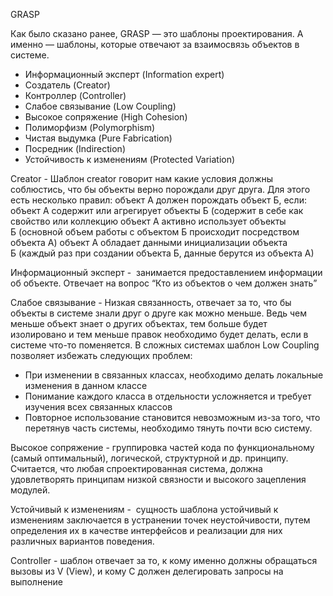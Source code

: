 GRASP

Как было сказано ранее, GRASP — это шаблоны проектирования. А именно — шаблоны, которые отвечают за взаимосвязь объектов в системе. 

* Информационный эксперт (Information expert)
* Создатель (Creator)
* Контроллер (Controller)
* Слабое связывание (Low Coupling)
* Высокое сопряжение (High Cohesion) 
* Полиморфизм (Polymorphism)
* Чистая выдумка (Pure Fabrication)
* Посредник (Indirection)
* Устойчивость к изменениям (Protected Variation)

Creator - Шаблон creator говорит нам какие условия должны соблюстись, что бы объекты верно порождали друг друга. Для этого есть несколько правил:
объект А должен порождать объект Б, если:
  объект А содержит или агрегирует объекты Б (содержит в себе как свойство или коллекцию
	объект А активно использует объекты Б (основной объем работы с объектом Б происходит посредством объекта А)
	объект А обладает данными инициализации объекта Б (каждый раз при создании объекта Б, данные берутся из объекта А)


Информационный эксперт -  занимается предоставлением информации об объекте. Отвечает на вопрос “Кто из объектов о чем должен знать”

Слабое связывание - Низкая связанность, отвечает за то, что бы объекты в системе знали друг о друге как можно меньше. Ведь чем меньше объект знает о других объектах, тем больше будет изолировано и тем меньше правок необходимо будет делать, если в системе что-то поменяется. В сложных системах шаблон Low Coupling позволяет избежать следующих проблем:
* При изменении в связанных классах, необходимо делать локальные изменения в данном классе
* Понимание каждого класса в отдельности усложняется и требует изучения всех связанных классов
* Повторное использование становится невозможным из-за того, что перетянув часть системы, необходимо тянуть почти всю систему.

Высокое сопряжение - группировка частей кода по функциональному (самый оптимальный), логической, структурной и др. принципу.
Считается, что любая спроектированная система, должна удовлетворять принципам низкой связности и высокого зацепления модулей. 

Устойчивый к изменениям -  сущность шаблона устойчивый к изменениям заключается в устранении точек неустойчивости, путем определения их в качестве интерфейсов и реализации для них различных вариантов поведения.

Controller - шаблон отвечает за то, к кому именно должны обращаться вызовы из V (View), и кому C должен делегировать запросы на выполнение



